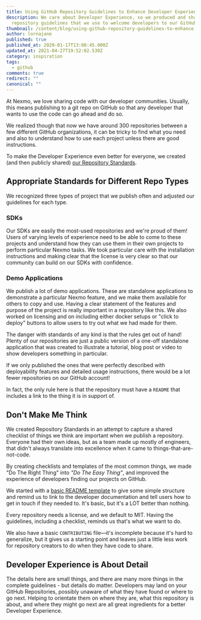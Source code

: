 ```yaml
---
title: Using GitHub Repository Guidelines to Enhance Developer Experience
description: We care about Developer Experience, so we produced and shared the
  repository guidelines that we use to welcome developers to our GitHub repos.
thumbnail: /content/blog/using-github-repository-guidelines-to-enhance-developer-experience-dr/using-github-repository-guidelines-to-enhance-developer-experience.png
author: lornajane
published: true
published_at: 2020-01-17T13:08:45.000Z
updated_at: 2021-04-27T19:52:02.530Z
category: inspiration
tags:
  - github
comments: true
redirect: ""
canonical: ""
---
```

At Nexmo, we love sharing code with our developer communities. Usually, this means publishing to a git repo on GitHub so that any developer that wants to use the code can go ahead and do so.

We realized though that now we have around 300 repositories between a few different GitHub organizations, it can be tricky to find what you need and also to understand how to use each project unless there are good instructions.

To make the Developer Experience even better for everyone, we created (and then publicly shared) [our Repository Standards](https://github.com/Nexmo/repo-standards).

## Appropriate Standards for Different Repo Types

We recognized three types of project that we publish often and adjusted our guidelines for each type.

### SDKs

Our SDKs are easily the most-used repositories and we're proud of them! Users of varying levels of experience need to be able to come to these projects and understand how they can use them in their own projects to perform particular Nexmo tasks. We took particular care with the installation instructions and making clear that the license is very clear so that our community can build on our SDKs with confidence.

### Demo Applications

We publish a lot of demo applications. These are standalone applications to demonstrate a particular Nexmo feature, and we make them available for others to copy and use. Having a clear statement of the features and purpose of the project is really important in a repository like this. We also worked on licensing and on including either docker setups or "click to deploy" buttons to allow users to try out what we had made for them.

The danger with standards of any kind is that the rules get out of hand! Plenty of our repositories are just a public version of a one-off standalone application that was created to illustrate a tutorial, blog post or video to show developers something in particular.

If we only published the ones that were perfectly described with deployability features and detailed usage instructions, there would be a lot fewer repositories on our GitHub account!

In fact, the only rule here is that the repository must have a `README` that includes a link to the thing it is in support of.

## Don't Make Me Think

We created Repository Standards in an attempt to capture a shared checklist of things we think are important when we publish a repository. Everyone had their own ideas, but as a team made up mostly of engineers, that didn't always translate into excellence when it came to things-that-are-not-code.

By creating checklists and templates of the most common things, we made "Do The Right Thing" into _"Do The Easy Thing"_, and improved the experience of developers finding our projects on GitHub.

We started with a [basic README template](https://github.com/Nexmo/repo-standards/blob/master/basic-readme-template.md) to give some simple structure and remind us to link to the developer documentation and tell users how to get in touch if they needed to. It's basic, but it's a LOT better than nothing.

Every repository needs a license, and we default to MIT. Having the guidelines, including a checklist, reminds us that's what we want to do.

We also have a basic `CONTRIBUTING` file—it's incomplete because it's hard to generalize, but it gives us a starting point and leaves just a little less work for repository creators to do when they have code to share.

## Developer Experience is About Detail

The details here are small things, and there are many more things in the complete guidelines - but details do matter. Developers may land on your GitHub Repositories, possibly unaware of what they have found or where to go next.
 Helping to orientate them on where they are, what this repository is about, and where they might go next are all great ingredients for a better Developer Experience.